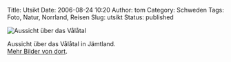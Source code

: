 Title: Utsikt
Date: 2006-08-24 10:20
Author: tom
Category: Schweden
Tags: Foto, Natur, Norrland, Reisen
Slug: utsikt
Status: published

![Aussicht über das
Vålåtal](http://www.fiket.de/pic/utsikt.jpg "Aussicht über das Vålåtal")

Aussicht über das Vålåtal in Jämtland.  
[Mehr Bilder von dort](http://thomasmarquart.net/gallery/Valadalen/).

